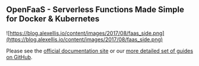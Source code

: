 ## OpenFaaS - Serverless Functions Made Simple for Docker & Kubernetes 

![https://blog.alexellis.io/content/images/2017/08/faas_side.png](https://blog.alexellis.io/content/images/2017/08/faas_side.png)

Please see the [official documentation site](https://docs.openfaas.com) or our [more detailed set of guides on GitHub](https://github.com/openfaas/faas/tree/master/guide).
